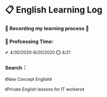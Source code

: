 # 📋 English Learning Log
### 📝 Recording my learning process 🎯

### 📅 Profcessing Time:
✔ 4/30/2020-6/20/2020
⭕ 4/21

### Search：
《New Concept English》

《Private English lessons for IT workers》
